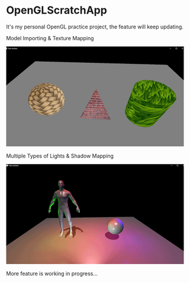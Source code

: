 # OpenGLScratchApp

It's my personal OpenGL practice project, the feature will keep updating.


Model Importing & Texture Mapping

![image](https://github.com/DrakeLan/OpenGLScratchApp/blob/master/DemoImage/Model%20Importing%20and%20Texture%20Mapping.gif)

Multiple Types of Lights & Shadow Mapping

![image](https://github.com/DrakeLan/OpenGLScratchApp/blob/master/DemoImage/Mupltiple%20Lights.gif)


More feature is working in progress...
